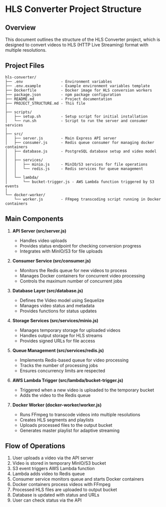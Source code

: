# HLS Converter Project Structure

## Overview

This document outlines the structure of the HLS Converter project, which is designed to convert videos to HLS (HTTP Live Streaming) format with multiple resolutions.

## Project Files

```
hls-converter/
├── .env                 - Environment variables 
├── .env.example         - Example environment variables template
├── Dockerfile           - Docker image for HLS conversion workers
├── package.json         - npm package configuration
├── README.md            - Project documentation
├── PROJECT_STRUCTURE.md - This file
│
├── scripts/
│   ├── setup.sh         - Setup script for initial installation
│   └── run.sh           - Script to run the server and consumer services
│
├── src/
│   ├── server.js        - Main Express API server
│   ├── consumer.js      - Redis queue consumer for managing docker containers
│   ├── database.js      - PostgreSQL database setup and video model
│   │
│   ├── services/
│   │   ├── minio.js     - MinIO/S3 services for file operations
│   │   └── redis.js     - Redis services for queue management
│   │
│   └── lambda/
│       └── bucket-trigger.js - AWS Lambda function triggered by S3 events
│
└── docker-worker/
    └── worker.js        - FFmpeg transcoding script running in Docker containers
```

## Main Components

1. **API Server (src/server.js)**
   - Handles video uploads
   - Provides status endpoint for checking conversion progress
   - Integrates with MinIO/S3 for file uploads

2. **Consumer Service (src/consumer.js)**
   - Monitors the Redis queue for new videos to process
   - Manages Docker containers for concurrent video processing
   - Controls the maximum number of concurrent jobs

3. **Database Layer (src/database.js)**
   - Defines the Video model using Sequelize
   - Manages video status and metadata
   - Provides functions for status updates

4. **Storage Services (src/services/minio.js)**
   - Manages temporary storage for uploaded videos
   - Handles output storage for HLS streams
   - Provides signed URLs for file access

5. **Queue Management (src/services/redis.js)**
   - Implements Redis-based queue for video processing
   - Tracks the number of processing jobs
   - Ensures concurrency limits are respected

6. **AWS Lambda Trigger (src/lambda/bucket-trigger.js)**
   - Triggered when a new video is uploaded to the temporary bucket
   - Adds the video to the Redis queue

7. **Docker Worker (docker-worker/worker.js)**
   - Runs FFmpeg to transcode videos into multiple resolutions
   - Creates HLS segments and playlists
   - Uploads processed files to the output bucket
   - Generates master playlist for adaptive streaming

## Flow of Operations

1. User uploads a video via the API server
2. Video is stored in temporary MinIO/S3 bucket
3. S3 event triggers AWS Lambda function
4. Lambda adds video to Redis queue
5. Consumer service monitors queue and starts Docker containers
6. Docker containers process videos with FFmpeg
7. Processed HLS files are uploaded to output bucket
8. Database is updated with status and URLs
9. User can check status via the API 